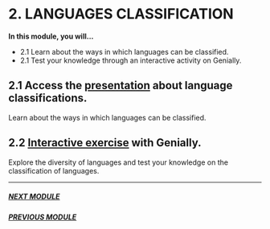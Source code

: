 # 2. LANGUAGES CLASSIFICATION

**In this module, you will...**

- 2.1 Learn about the ways in which languages can be classified. 
- 2.1 Test your knowledge through an interactive activity on
  Genially.


## 2.1 Access the [presentation](http://cosmozonas.github.io/02-M.LANGUAGE_CLASSIFICATIONS/presentation_languages/index.html) about language classifications.

Learn about the ways in which languages can be classified. 

## 2.2 [Interactive exercise](https://view.genially.com/664c6fd37338e60014f696c6/interactive-content-world-map-languages) with Genially.

Explore the diversity of languages and test your knowledge on the classification of languages. 

-------------------------------------------------------------------------------------

##### [NEXT MODULE](/03-M.GREETINGS/)
##### [PREVIOUS MODULE](/01-M.LINGUISTIC_PROFILES/)